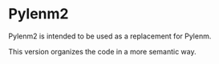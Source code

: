 # Pylenm2

Pylenm2 is intended to be used as a replacement for Pylenm.

This version organizes the code in a more semantic way.